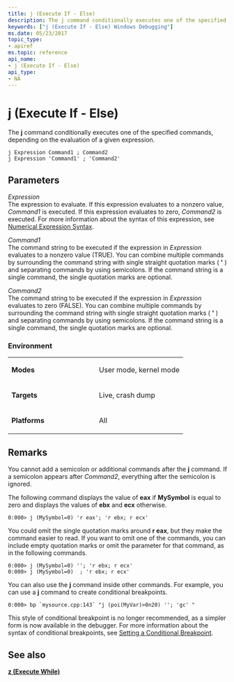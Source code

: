 ```yaml
---
title: j (Execute If - Else)
description: The j command conditionally executes one of the specified commands, depending on the evaluation of a given expression.
keywords: ["j (Execute If - Else) Windows Debugging"]
ms.date: 05/23/2017
topic_type:
- apiref
ms.topic: reference
api_name:
- j (Execute If - Else)
api_type:
- NA
---
```


# j (Execute If - Else)


The **j** command conditionally executes one of the specified commands, depending on the evaluation of a given expression.

```dbgcmd
j Expression Command1 ; Command2 
j Expression 'Command1' ; 'Command2' 
```

## <span id="ddk_cmd_execute_if_else_dbg"></span><span id="DDK_CMD_EXECUTE_IF_ELSE_DBG"></span>Parameters


<span id="_______Expression______"></span><span id="_______expression______"></span><span id="_______EXPRESSION______"></span> *Expression*   
The expression to evaluate. If this expression evaluates to a nonzero value, *Command1* is executed. If this expression evaluates to zero, *Command2* is executed. For more information about the syntax of this expression, see [Numerical Expression Syntax](numerical-expression-syntax.md).

<span id="_______Command1______"></span><span id="_______command1______"></span><span id="_______COMMAND1______"></span> *Command1*   
The command string to be executed if the expression in *Expression* evaluates to a nonzero value (TRUE). You can combine multiple commands by surrounding the command string with single straight quotation marks ( **'** ) and separating commands by using semicolons. If the command string is a single command, the single quotation marks are optional.

<span id="_______Command2______"></span><span id="_______command2______"></span><span id="_______COMMAND2______"></span> *Command2*   
The command string to be executed if the expression in *Expression* evaluates to zero (FALSE). You can combine multiple commands by surrounding the command string with single straight quotation marks ( **'** ) and separating commands by using semicolons. If the command string is a single command, the single quotation marks are optional.

### <span id="Environment"></span><span id="environment"></span><span id="ENVIRONMENT"></span>Environment

<table>
<colgroup>
<col width="50%" />
<col width="50%" />
</colgroup>
<tbody>
<tr class="odd">
<td align="left"><p><strong>Modes</strong></p></td>
<td align="left"><p>User mode, kernel mode</p></td>
</tr>
<tr class="even">
<td align="left"><p><strong>Targets</strong></p></td>
<td align="left"><p>Live, crash dump</p></td>
</tr>
<tr class="odd">
<td align="left"><p><strong>Platforms</strong></p></td>
<td align="left"><p>All</p></td>
</tr>
</tbody>
</table>

 

## Remarks

You cannot add a semicolon or additional commands after the **j** command. If a semicolon appears after *Command2*, everything after the semicolon is ignored.

The following command displays the value of **eax** if **MySymbol** is equal to zero and displays the values of **ebx** and **ecx** otherwise.

```dbgcmd
0:000> j (MySymbol=0) 'r eax'; 'r ebx; r ecx' 
```

You could omit the single quotation marks around **r eax**, but they make the command easier to read. If you want to omit one of the commands, you can include empty quotation marks or omit the parameter for that command, as in the following commands.

```dbgcmd
0:000> j (MySymbol=0) ''; 'r ebx; r ecx' 
0:000> j (MySymbol=0)  ; 'r ebx; r ecx' 
```

You can also use the **j** command inside other commands. For example, you can use a **j** command to create conditional breakpoints.

```dbgcmd
0:000> bp `mysource.cpp:143` "j (poi(MyVar)>0n20) ''; 'gc' "
```

This style of conditional breakpoint is no longer recommended, as a simpler form is now available in the debugger. For more information about the syntax of conditional breakpoints, see [Setting a Conditional Breakpoint](setting-a-conditional-breakpoint.md).

## <span id="see_also"></span>See also


[**z (Execute While)**](z--execute-while-.md)

 

 






